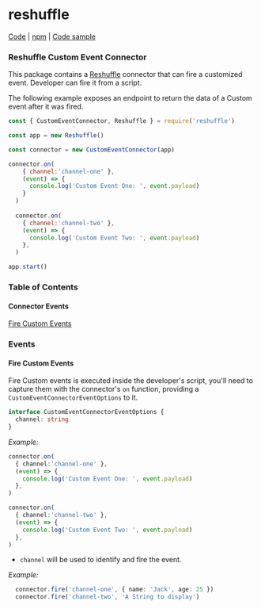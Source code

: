 # reshuffle

[Code](https://github.com/reshufflehq/reshuffle) |
[npm](https://www.npmjs.com/package/reshuffle) |
[Code sample](https://github.com/reshufflehq/reshuffle/examples/customEvent)


### Reshuffle Custom Event Connector

This package contains a [Reshuffle](https://github.com/reshufflehq/reshuffle)
connector that can fire a customized event. Developer can fire it from a script.

The following example exposes an endpoint to return the data of a Custom event after it was fired.

```js
const { CustomEventConnector, Reshuffle } = require('reshuffle')

const app = new Reshuffle()

const connector = new CustomEventConnector(app)

connector.on(
    { channel:'channel-one' },
    (event) => {
      console.log('Custom Event One: ', event.payload)
    }
  )
  
  connector.on(
    { channel:'channel-two' },
    (event) => {
      console.log('Custom Event Two: ', event.payload)
    },
  )

app.start()
```

### Table of Contents

#### Connector Events

[Fire Custom Events](#listen)

### <a name="events"></a> Events

#### <a name="listen"></a> Fire Custom Events

Fire Custom events is executed inside the developer's script, you'll need to capture them with the connector's `on` function, providing a `CustomEventConnectorEventOptions` to it.


```typescript
interface CustomEventConnectorEventOptions {
  channel: string
}
```

_Example:_

```typescript
connector.on(
  { channel:'channel-one' },
  (event) => {
    console.log('Custom Event One: ', event.payload)
  },
)

connector.on(
  { channel:'channel-two' },
  (event) => {
    console.log('Custom Event Two: ', event.payload)
  },
)
```
- `channel` will be used to identify and fire the event.

_Example:_

```typescript
  connector.fire('channel-one', { name: 'Jack', age: 25 })
  connector.fire('channel-two', 'A String to display')
```

